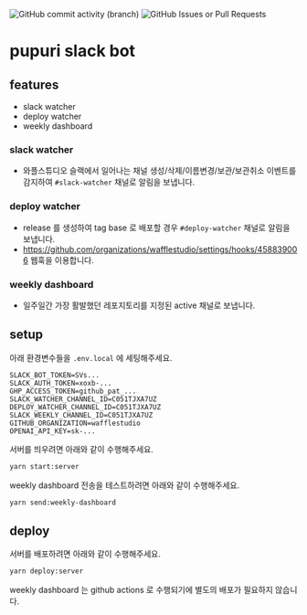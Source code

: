 ![GitHub commit activity (branch)](https://img.shields.io/github/commit-activity/m/wafflestudio/pupuri-bot/main)
![GitHub Issues or Pull Requests](https://img.shields.io/github/issues/wafflestudio/pupuri-bot)

# pupuri slack bot

## features

- slack watcher
- deploy watcher
- weekly dashboard

### slack watcher

- 와플스튜디오 슬랙에서 일어나는 채널 생성/삭제/이름변경/보관/보관취소 이벤트를 감지하여 `#slack-watcher` 채널로 알림을 보냅니다.

### deploy watcher

- release 를 생성하여 tag base 로 배포할 경우 `#deploy-watcher` 채널로 알림을 보냅니다.
- https://github.com/organizations/wafflestudio/settings/hooks/458839006 웹훅을 이용합니다.

### weekly dashboard

- 일주일간 가장 활발했던 레포지토리를 지정된 active 채널로 보냅니다.

## setup

아래 환경변수들을 `.env.local` 에 세팅해주세요.

```env
SLACK_BOT_TOKEN=SVs...
SLACK_AUTH_TOKEN=xoxb-...
GHP_ACCESS_TOKEN=github_pat_...
SLACK_WATCHER_CHANNEL_ID=C051TJXA7UZ
DEPLOY_WATCHER_CHANNEL_ID=C051TJXA7UZ
SLACK_WEEKLY_CHANNEL_ID=C051TJXA7UZ
GITHUB_ORGANIZATION=wafflestudio
OPENAI_API_KEY=sk-...
```

서버를 띄우려면 아래와 같이 수행해주세요.

```bash
yarn start:server
```

weekly dashboard 전송을 테스트하려면 아래와 같이 수행해주세요.

```bash
yarn send:weekly-dashboard
```

## deploy

서버를 배포하려면 아래와 같이 수행해주세요.

```bash
yarn deploy:server
```

weekly dashboard 는 github actions 로 수행되기에 별도의 배포가 필요하지 않습니다.
